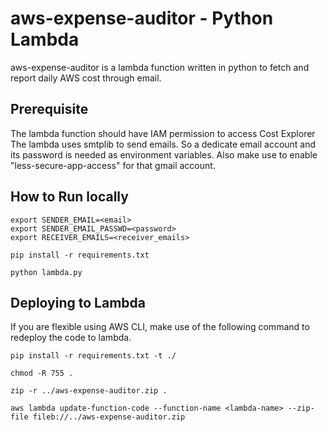 # aws-expense-auditor - Python Lambda

aws-expense-auditor is a lambda function written in python to fetch and report daily AWS cost through email.

## Prerequisite
The lambda function should have IAM permission to access Cost Explorer
The lambda uses smtplib to send emails. So a dedicate email account and its password is needed as environment variables. Also make use to enable "less-secure-app-access" for that gmail account.

## How to Run locally
```
export SENDER_EMAIL=<email>
export SENDER_EMAIL_PASSWD=<password>
export RECEIVER_EMAILS=<receiver_emails>

pip install -r requirements.txt

python lambda.py
```

## Deploying to Lambda
If you are flexible using AWS CLI, make use of the following command to redeploy the code to lambda.

```
pip install -r requirements.txt -t ./

chmod -R 755 .

zip -r ../aws-expense-auditor.zip .

aws lambda update-function-code --function-name <lambda-name> --zip-file fileb://../aws-expense-auditor.zip
```

